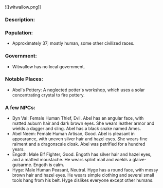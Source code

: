 ![[witwallow.png]]


### Description:



### Population:

-   Approximately 37; mostly human, some other civilized races.

### Government:

-   Witwallow has no local government.

### Notable Places:

-   Abel's Pottery: A neglected potter's workshop, which uses a solar concentrating crystal to fire pottery.

### A few NPCs:
-   Byn Vai: Female Human Thief, Evil. Abel has an angular face, with matted auburn hair and dark brown eyes. She wears leather armor and wields a dagger and sling. Abel has a black snake named Ames.
-   Abel Neem: Female Human Artisan, Good. Abel is pleasant in appearance, with uneven silver hair and hazel eyes. She wears fine raiment and a dragonscale cloak. Abel was petrified for a hundred years.
-   Engoth: Male Elf Fighter, Good. Engoth has silver hair and hazel eyes, and a matted moustache. He wears splint mail and wields a glaive-guisarme. Engoth is calm.
-   Hyge: Male Human Peasant, Neutral. Hyge has a round face, with messy brown hair and hazel eyes. He wears simple clothing and several small tools hang from his belt. Hyge dislikes everyone except other humans.